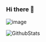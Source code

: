 ### Hi there 👋

<!--
**cool-icu0/cool-icu0** is a ✨ _special_ ✨ repository because its `README.md` (this file) appears on your GitHub profile.

Here are some ideas to get you started:

- 🔭 I’m currently working on ...
- 🌱 I’m currently learning ...
- 👯 I’m looking to collaborate on ...
- 🤔 I’m looking for help with ...
- 💬 Ask me about ...
- 📫 How to reach me: ...
- 😄 Pronouns: ...
- ⚡ Fun fact: ...
-->

![image](https://user-images.githubusercontent.com/84832795/212478754-bb2b6468-c2ef-486b-ae8b-a79a0faf715d.png)

![GithubStats](https://github-readme-stats.vercel.app/api?username=cool-icu0&show_icons=true&theme=dark&count_private=true)

<!-- 使用语音 -->
<!-- ![Most Used Languages](https://github-readme-stats.vercel.app/api/top-langs/?username=cool-icu0&theme=dark&layout=compact) -->

